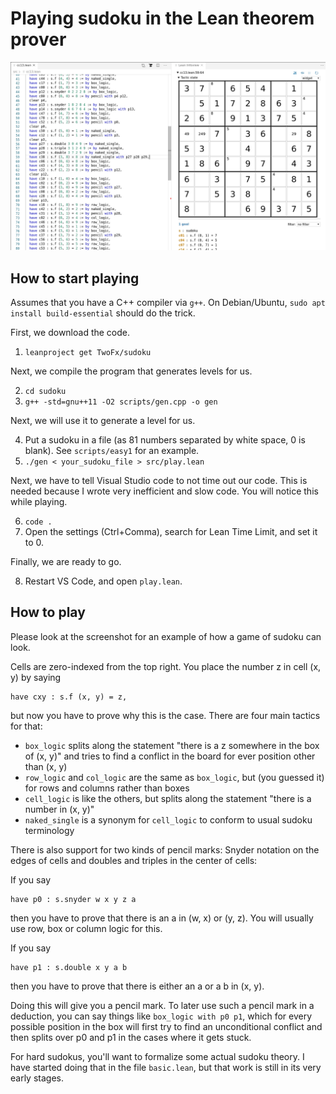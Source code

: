 # Playing sudoku in the Lean theorem prover

![Screenshot](/screenshot/screenshot.jpg)

## How to start playing

Assumes that you have a C++ compiler via `g++`. On Debian/Ubuntu,
`sudo apt install build-essential` should do the trick.

First, we download the code.
1. `leanproject get TwoFx/sudoku`

Next, we compile the program that generates levels for us.

2. `cd sudoku`
3. `g++ -std=gnu++11 -O2 scripts/gen.cpp -o gen`

Next, we will use it to generate a level for us.

4. Put a sudoku in a file (as 81 numbers separated by white space, 0 is blank). See `scripts/easy1` for an example.
5. `./gen < your_sudoku_file > src/play.lean`

Next, we have to tell Visual Studio code to not time out our code. This is needed because I wrote very inefficient and slow code. You will notice this while playing.

6. `code .`
7. Open the settings (Ctrl+Comma), search for Lean Time Limit, and set it to 0.

Finally, we are ready to go.

8. Restart VS Code, and open `play.lean`.

## How to play

Please look at the screenshot for an example of how a game of sudoku can look.

Cells are zero-indexed from the top right. You place the number z in cell (x, y) by saying

```lean
have cxy : s.f (x, y) = z,
```

but now you have to prove why this is the case. There are four main tactics for that:

* `box_logic` splits along the statement "there is a z somewhere in the box of (x, y)" and tries to find a conflict in the board for ever position other than (x, y)
* `row_logic` and `col_logic` are the same as `box_logic`, but (you guessed it) for rows and columns rather than boxes
* `cell_logic` is like the others, but splits along the statement "there is a number in (x, y)"
* `naked_single` is a synonym for `cell_logic` to conform to usual sudoku terminology

There is also support for two kinds of pencil marks: Snyder notation on the edges of cells and doubles and triples in the center of cells:

If you say

```lean
have p0 : s.snyder w x y z a
```
then you have to prove that there is an a in (w, x) or (y, z). You will usually use row, box or column logic for this.

If you say
```lean
have p1 : s.double x y a b
````
then you have to prove that there is either an a or a b in (x, y).

Doing this will give you a pencil mark. To later use such a pencil mark in a deduction, you can say things like `box_logic with p0 p1`, which for every possible position in the box will first try to find an unconditional conflict and then splits over p0 and p1 in the cases where it gets stuck.

For hard sudokus, you'll want to formalize some actual sudoku theory. I have started doing that in the file `basic.lean`, but that work is still in its very early stages.
